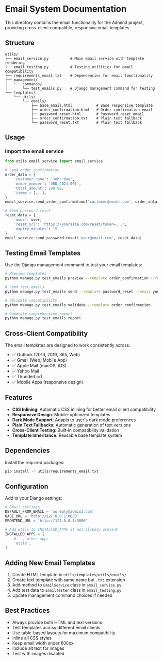 # Email System Documentation

This directory contains the email functionality for the Admin3 project, providing cross-client compatible, responsive email templates.

## Structure

```
utils/
├── email_service.py          # Main email service with template rendering
├── email_testing.py          # Testing utilities for email compatibility
├── requirements_email.txt    # Dependencies for email functionality
├── management/
│   └── commands/
│       └── test_emails.py    # Django management command for testing
└── templates/
    └── utils/
        └── emails/
            ├── base_email.html           # Base responsive template
            ├── order_confirmation.html   # Order confirmation email
            ├── password_reset.html       # Password reset email
            ├── order_confirmation.txt    # Plain text fallback
            └── password_reset.txt        # Plain text fallback
```

## Usage

### Import the email service

```python
from utils.email_service import email_service

# Send order confirmation
order_data = {
    'customer_name': 'John Doe',
    'order_number': 'ORD-2024-001',
    'total_amount': 299.99,
    'items': [...],
}
email_service.send_order_confirmation('customer@email.com', order_data)

# Send password reset
reset_data = {
    'user': user,
    'reset_url': 'https://yoursite.com/reset?token=...',
    'expiry_minutes': 15
}
email_service.send_password_reset('user@email.com', reset_data)
```

## Testing Email Templates

Use the Django management command to test your email templates:

```bash
# Preview templates
python manage.py test_emails preview --template order_confirmation --format html

# Send test emails
python manage.py test_emails send --template password_reset --email your@email.com

# Validate compatibility
python manage.py test_emails validate --template order_confirmation

# Generate comprehensive report
python manage.py test_emails report
```

## Cross-Client Compatibility

The email templates are designed to work consistently across:
- ✅ Outlook (2016, 2019, 365, Web)
- ✅ Gmail (Web, Mobile App)
- ✅ Apple Mail (macOS, iOS)
- ✅ Yahoo Mail
- ✅ Thunderbird
- ✅ Mobile Apps (responsive design)

## Features

- **CSS Inlining**: Automatic CSS inlining for better email client compatibility
- **Responsive Design**: Mobile-optimized templates
- **Dark Mode Support**: Adapts to user's dark mode preferences
- **Plain Text Fallbacks**: Automatic generation of text versions
- **Cross-Client Testing**: Built-in compatibility validation
- **Template Inheritance**: Reusable base template system

## Dependencies

Install the required packages:

```bash
pip install -r utils/requirements_email.txt
```

## Configuration

Add to your Django settings:

```python
# Email settings
DEFAULT_FROM_EMAIL = 'noreply@admin3.com'
BASE_URL = 'http://127.0.0.1:8888'
FRONTEND_URL = 'http://127.0.0.1:3000'

# Add utils to INSTALLED_APPS if not already present
INSTALLED_APPS = [
    # ... other apps
    'utils',
]
```

## Adding New Email Templates

1. Create HTML template in `utils/templates/utils/emails/`
2. Create text template with same name but `.txt` extension
3. Add method to `EmailService` class in `email_service.py`
4. Add test data to `EmailTester` class in `email_testing.py`
5. Update management command choices if needed

## Best Practices

- Always provide both HTML and text versions
- Test templates across different email clients
- Use table-based layouts for maximum compatibility
- Inline all CSS styles
- Keep email width under 600px
- Include alt text for images
- Test with images disabled 